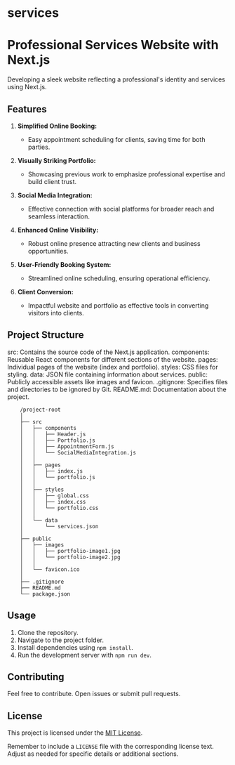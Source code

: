 # services





# Professional Services Website with Next.js

Developing a sleek website reflecting a professional's identity and services using Next.js.

## Features

1. **Simplified Online Booking:**
   - Easy appointment scheduling for clients, saving time for both parties.

2. **Visually Striking Portfolio:**
   - Showcasing previous work to emphasize professional expertise and build client trust.

3. **Social Media Integration:**
   - Effective connection with social platforms for broader reach and seamless interaction.

4. **Enhanced Online Visibility:**
   - Robust online presence attracting new clients and business opportunities.

5. **User-Friendly Booking System:**
   - Streamlined online scheduling, ensuring operational efficiency.

6. **Client Conversion:**
   - Impactful website and portfolio as effective tools in converting visitors into clients.

## Project Structure

src: Contains the source code of the Next.js application.
    components: Reusable React components for different sections of the website.
    pages: Individual pages of the website (index and portfolio).
    styles: CSS files for styling.
    data: JSON file containing information about services.
public: Publicly accessible assets like images and favicon.
.gitignore: Specifies files and directories to be ignored by Git.
README.md: Documentation about the project.


```
    /project-root
    │
    ├── src
    │   ├── components
    │   │   ├── Header.js
    │   │   ├── Portfolio.js
    │   │   ├── AppointmentForm.js
    │   │   └── SocialMediaIntegration.js
    │   │
    │   ├── pages
    │   │   ├── index.js
    │   │   └── portfolio.js
    │   │
    │   ├── styles
    │   │   ├── global.css
    │   │   ├── index.css
    │   │   └── portfolio.css
    │   │
    │   └── data
    │       └── services.json
    │
    ├── public
    │   ├── images
    │   │   ├── portfolio-image1.jpg
    │   │   └── portfolio-image2.jpg
    │   │
    │   └── favicon.ico
    │
    ├── .gitignore
    ├── README.md
    └── package.json
```


## Usage

1. Clone the repository.
2. Navigate to the project folder.
3. Install dependencies using `npm install`.
4. Run the development server with `npm run dev`.

## Contributing

Feel free to contribute. Open issues or submit pull requests.

## License

This project is licensed under the [MIT License](LICENSE).


Remember to include a `LICENSE` file with the corresponding license text. Adjust as needed for specific details or additional sections.